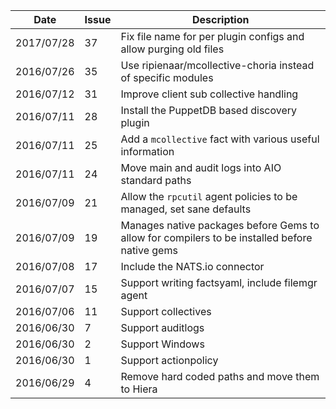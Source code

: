 |Date      |Issue|Description                                                                                              |
|----------|-----|---------------------------------------------------------------------------------------------------------|
|2017/07/28|37   |Fix file name for per plugin configs and allow purging old files                                         |
|2016/07/26|35   |Use ripienaar/mcollective-choria instead of specific modules                                             |
|2016/07/12|31   |Improve client sub collective handling                                                                   |
|2016/07/11|28   |Install the PuppetDB based discovery plugin                                                              |
|2016/07/11|25   |Add a `mcollective` fact with various useful information                                                 |
|2016/07/11|24   |Move main and audit logs into AIO standard paths                                                         |
|2016/07/09|21   |Allow the `rpcutil` agent policies to be managed, set sane defaults                                      |
|2016/07/09|19   |Manages native packages before Gems to allow for compilers to be installed before native gems            |
|2016/07/08|17   |Include the NATS.io connector                                                                            |
|2016/07/07|15   |Support writing factsyaml, include filemgr agent                                                         |
|2016/07/06|11   |Support collectives                                                                                      |
|2016/06/30|7    |Support auditlogs                                                                                        |
|2016/06/30|2    |Support Windows                                                                                          |
|2016/06/30|1    |Support actionpolicy                                                                                     |
|2016/06/29|4    |Remove hard coded paths and move them to Hiera                                                           |
